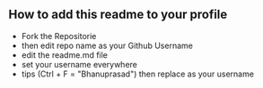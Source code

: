 ## How to add this readme to your profile

- Fork the Repositorie
- then edit repo name as your Github Username
- edit the readme.md file 
- set your username everywhere
- tips (Ctrl + F = "Bhanuprasad") then replace as your username
